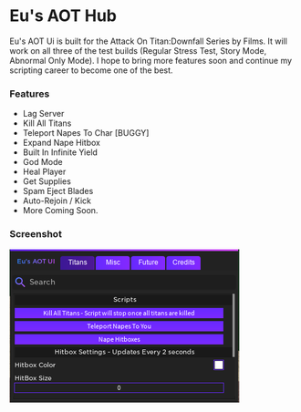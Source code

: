 # Eu's AOT Hub

Eu's AOT Ui is built for the Attack On Titan:Downfall Series by Films. It will work on all three of the test builds (Regular Stress Test, Story Mode, Abnormal Only Mode).
I hope to bring more features soon and continue my scripting career to become one of the best.

### Features

- Lag Server
- Kill All Titans
- Teleport Napes To Char [BUGGY]
- Expand Nape Hitbox
- Built In Infinite Yield
- God Mode
- Heal Player
- Get Supplies
- Spam Eject Blades
- Auto-Rejoin / Kick
- More Coming Soon.

### Screenshot

![Screenshot](Capture.PNG)
